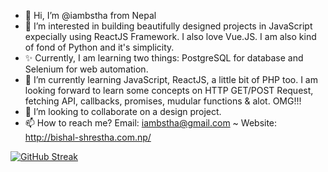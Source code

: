 - 👋 Hi, I’m @iambstha from Nepal
- 👀 I’m interested in building beautifully designed projects in JavaScript expecially using ReactJS Framework. I also love Vue.JS. I am also kind of fond of Python and it's simplicity.
- ✨ Currently, I am learning two things: PostgreSQL for database and Selenium for web automation.
- 🌱 I’m currently learning JavaScript, ReactJS, a little bit of PHP too. I am looking forward to learn some concepts on HTTP GET/POST Request, fetching API, callbacks, promises, mudular functions & alot. OMG!!!
- 💞️ I’m looking to collaborate on a design project.
- 📫 How to reach me? Email: iambstha@gmail.com ~ Website: http://bishal-shrestha.com.np/

<!---
iambstha/iambstha is a ✨ special ✨ repository because its `README.md` (this file) appears on your GitHub profile.
You can click the Preview link to take a look at your changes.
--->
[![GitHub Streak](https://streak-stats.demolab.com/?user=iambstha)](https://git.io/streak-stats)
